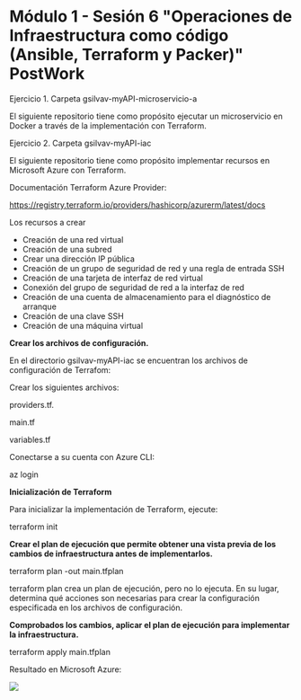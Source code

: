 # Módulo 1 - Sesión 6 "Operaciones de Infraestructura como código (Ansible, Terraform y Packer)" PostWork

Ejercicio 1.
Carpeta gsilvav-myAPI-microservicio-a

El siguiente repositorio tiene como propósito ejecutar un microservicio en Docker a través de la implementación con Terraform.

Ejercicio 2.
Carpeta gsilvav-myAPI-iac

El siguiente repositorio tiene como propósito implementar recursos en Microsoft Azure con Terraform.

Documentación Terraform Azure Provider:

<https://registry.terraform.io/providers/hashicorp/azurerm/latest/docs>

Los recursos a crear

-   Creación de una red virtual
-   Creación de una subred
-   Crear una dirección IP pública
-   Creación de un grupo de seguridad de red y una regla de entrada SSH
-   Creación de una tarjeta de interfaz de red virtual
-   Conexión del grupo de seguridad de red a la interfaz de red
-   Creación de una cuenta de almacenamiento para el diagnóstico de arranque
-   Creación de una clave SSH
-   Creación de una máquina virtual

**Crear los archivos de configuración.**

En el directorio gsilvav-myAPI-iac se encuentran los archivos de configuración de Terrafom:

Crear los siguientes archivos:

providers.tf.

main.tf

variables.tf

Conectarse a su cuenta con Azure CLI:

az login

**Inicialización de Terraform**

Para inicializar la implementación de Terraform, ejecute:

terraform init

**Crear el plan de ejecución que permite obtener una vista previa de los cambios de infraestructura antes de implementarlos.**

terraform plan -out main.tfplan

terraform plan crea un plan de ejecución, pero no lo ejecuta. En su lugar, determina qué acciones son necesarias para crear la configuración especificada en los archivos de configuración.

**Comprobados los cambios, aplicar el plan de ejecución para implementar la infraestructura.**

terraform apply main.tfplan

Resultado en Microsoft Azure:

![](gsilvav-myAPI-iac/azure_vm_terraform.png)
